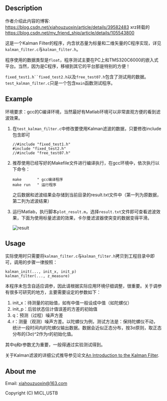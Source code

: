 ## Description
作者介绍此内容的博客:
https://blog.csdn.net/xiahouzuoxin/article/details/39582483
xrz转载的 https://blog.csdn.net/my_friend_ship/article/details/105543800

这是一个Kalman Filter的程序，内含状态量为标量和二维矢量的C程序实现，详见`kalman_filter.c`与`kalman_filter.h`。

程序使用的数据类型是`float`，程序测试主要在PC上和TMS320C6000的嵌入式平台。当然，因为是C程序，移植到其它的平台那是特别的方便！

`fixed_test1.h``fixed_test2.h`以及`free_test07.h`包含了测试用的数据。`test_kalman_filter.c`只是一个包含`main`函数测试程序。

## Example

环境要求：gcc的C编译环境，当然最好有Matlab环境可以非常直观方便的看到滤波效果。

1.	在`test_kalman_filter.c`中修改要使用Kalman滤波的数据，只要修改include包含即可

	```
	//#include "fixed_test1.h"
	#include "fixed_test2.h"
	//#include "free_test07.h"
	```

2.	推荐使用已经写好的Makefile文件进行编译执行，在gcc环境中，依次执行以下命令：

	```
	make       " gcc编译程序
	make run   " 运行程序
	```

	之后数据和滤波结果会存储到当前目录的result.txt文件中（第一列为原数据，第二列为滤波结果）

3.	运行Matlab，执行脚本`plot_result.m`，选择`result.txt`文件即可查看滤波效果，下面为使用标量滤波的效果，卡尔曼滤波器使突变的数据变得平滑。

	![result](./result.png)

## Usage

实际使用时只需要将`kalman_filter.c`与`kalman_filter.h`拷贝到工程目录中即可，调用的步骤一律按照：

```
kalman_init(..., init_x, init_p)
kalman_filter(..., z_measure)
```

本程序未包含自适应调参，因此请根据实际应用环境仔细调整，很重要。关于调参有很多可研究的地方，主要需要设定的参数如下：

1.	init_x：待测量的初始值，如有中值一般设成中值（如陀螺仪）
2.	init_p：后验状态估计值误差的方差的初始值
3.	q：预测（过程）噪声方差
4.	r：测量（观测）噪声方差。以陀螺仪为例，测试方法是：保持陀螺仪不动，统计一段时间内的陀螺仪输出数据。数据会近似正态分布，按3σ原则，取正态分布的(3σ)^2作为r的初始化值。

其中q和r参数尤为重要，一般得通过实验测试得到。

关于Kalman滤波的详细公式推导参见论文[An Introduction to the Kalman Filter](http://www.cs.unc.edu/~welch/media/pdf/kalman_intro.pdf).

## About me

Email: <xiahouzuoxin@163.com>

Copyright (C) MICL,USTB
